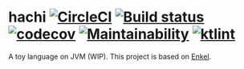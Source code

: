 # hachi [![CircleCI](https://circleci.com/gh/read-and-code/hachi.svg?style=shield)](https://circleci.com/gh/read-and-code/hachi) [![Build status](https://ci.appveyor.com/api/projects/status/i5uo70duuk36qijc/branch/master?svg=true)](https://ci.appveyor.com/project/Frederick-S/hachi-da983/branch/master) [![codecov](https://codecov.io/gh/read-and-code/hachi/branch/master/graph/badge.svg)](https://codecov.io/gh/read-and-code/hachi) [![Maintainability](https://api.codeclimate.com/v1/badges/883e394885b365ef73d4/maintainability)](https://codeclimate.com/github/read-and-code/hachi/maintainability) [![ktlint](https://img.shields.io/badge/code%20style-%E2%9D%A4-FF4081.svg)](https://ktlint.github.io/)
A toy language on JVM (WIP). This project is based on [Enkel](https://github.com/JakubDziworski/Enkel-JVM-language).
